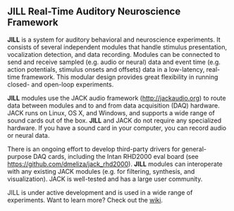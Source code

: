 
## JILL Real-Time Auditory Neuroscience Framework

**JILL** is a system for auditory behavioral and neuroscience experiments. It consists of several independent modules that handle stimulus presentation, vocalization detection, and data recording. Modules can be connected to send and receive sampled (e.g. audio or neural) data and event time (e.g. action potentials, stimulus onsets and offsets) data in a low-latency, real-time framework. This modular design provides great flexibility in running closed- and open-loop experiments.

**JILL** modules use the JACK audio framework (<http://jackaudio.org>) to route data between modules and to and from data acquisition (DAQ) hardware. JACK runs on Linux, OS X, and Windows, and supports a wide range of sound cards out of the box. **JILL** and JACK do not require any specialized hardware. If you have a sound card in your computer, you can record audio or neural data.

There is an ongoing effort to develop third-party drivers for general-purpose DAQ cards, including the Intan RHD2000 eval board (see <https://github.com/dmeliza/jack_rhd2000>). **JILL** modules can interoperate with any existing JACK modules (e.g. for filtering, synthesis, and visualization). JACK is well-tested and has a large user community.

JILL is under active development and is used in a wide range of experiments. Want to learn more? Check out the [wiki](https://github.com/dmeliza/jill/wiki).


